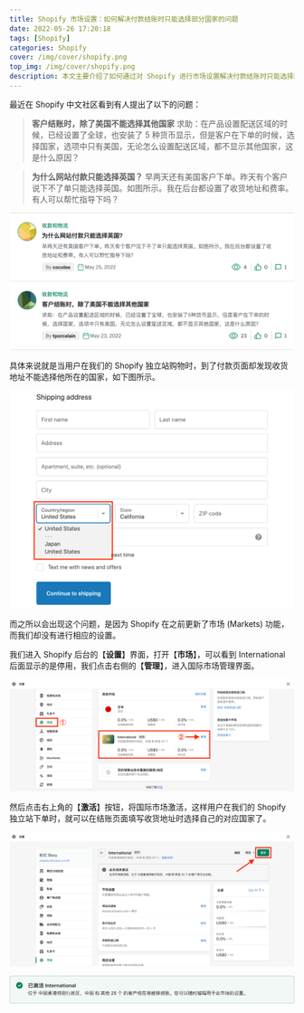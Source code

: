 ```yaml
---
title: Shopify 市场设置：如何解决付款结账时只能选择部分国家的问题
date: 2022-05-26 17:20:18
tags: [Shopify]
categories: Shopify
cover: /img/cover/shopify.png
top_img: /img/cover/shopify.png
description: 本文主要介绍了如何通过对 Shopify 进行市场设置解决付款结账时只能选择部分国家的问题。
---
```


最近在 Shopify 中文社区看到有人提出了以下的问题：

> **客户结账时，除了美国不能选择其他国家**
> 求助：在产品设置配送区域的时候，已经设置了全球，也安装了 5 种货币显示，但是客户在下单的时候，选择国家，选项中只有美国，无论怎么设置配送区域，都不显示其他国家，这是什么原因？

> **为什么网站付款只能选择英国？**
> 早两天还有美国客户下单。昨天有个客户说下不了单只能选择英国。如图所示。我在后台都设置了收货地址和费率。有人可以帮忙指导下吗？

![Shopify 社区用户遇到的问题](/shopify-settings-markets/shopify-community-questions.png)

具体来说就是当用户在我们的 Shopify 独立站购物时，到了付款页面却发现收货地址不能选择他所在的国家，如下图所示。

![Shopify 结账页面遇到的问题](/shopify-settings-markets/shopify-checkout-page.png)

而之所以会出现这个问题，是因为 Shopify 在之前更新了市场 (Markets) 功能，而我们却没有进行相应的设置。

我们进入 Shopify 后台的【**设置**】界面，打开【**市场**】，可以看到 International 后面显示的是停用，我们点击右侧的【**管理**】，进入国际市场管理界面。

![Shopify 市场设置界面](/shopify-settings-markets/shopify-markets-manage-international.png)

然后点击右上角的【**激活**】按钮，将国际市场激活，这样用户在我们的 Shopify 独立站下单时，就可以在结账页面填写收货地址时选择自己的对应国家了。

![点击激活国际市场](/shopify-settings-markets/shopify-active-international-markets.png)

![已激活 International 提示](/shopify-settings-markets/shopify-international-markets-activation.png)
